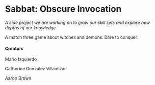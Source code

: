 # Sabbat: Obscure Invocation

*A side project we are working on to grow our skill sets and explore new depths of our knowledge.*

A match three game about witches and demons. Dare to conquer.

#### Creators
Mario Izquierdo

Catherine Gonzalez Villamizar

Aaron Brown